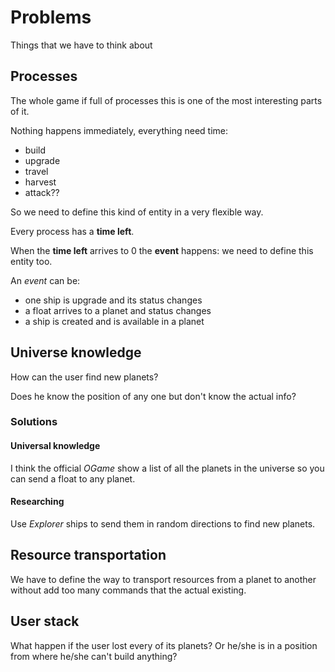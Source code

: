 # Problems

Things that we have to think about

## Processes

The whole game if full of processes this is one of the most interesting parts of it.

Nothing happens immediately, everything need time:

* build
* upgrade
* travel
* harvest
* attack??

So we need to define this kind of entity in a very flexible way.

Every process has a **time left**.

When the **time left** arrives to 0 the **event** happens: we need to define this entity too. 

An _event_ can be:

* one ship is upgrade and its status changes
* a float arrives to a planet and status changes
* a ship is created and is available in a planet

## Universe knowledge

How can the user find new planets?

Does he know the position of any one but don't know the actual info?

### Solutions

#### Universal knowledge

I think the official _OGame_ show a list of all the planets in the universe so you can send a float to any planet.

#### Researching

Use _Explorer_ ships to send them in random directions to find new planets.


## Resource transportation

We have to define the way to transport resources from a planet to another without add too many commands that the actual existing.


## User stack

What happen if the user lost every of its planets? Or he/she is in a position from where he/she can't build anything?